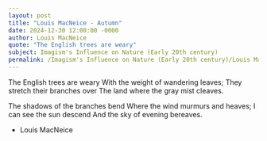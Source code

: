 ```yaml
---
layout: post
title: "Louis MacNeice - Autumn"
date: 2024-12-30 12:00:00 -0000
author: Louis MacNeice
quote: "The English trees are weary"
subject: Imagism's Influence on Nature (Early 20th century)
permalink: /Imagism's Influence on Nature (Early 20th century)/Louis MacNeice/Louis MacNeice - Autumn
---
```


The English trees are weary
With the weight of wandering leaves;
They stretch their branches over
The land where the gray mist cleaves.

The shadows of the branches bend
Where the wind murmurs and heaves;
I can see the sun descend
And the sky of evening bereaves.


- Louis MacNeice
